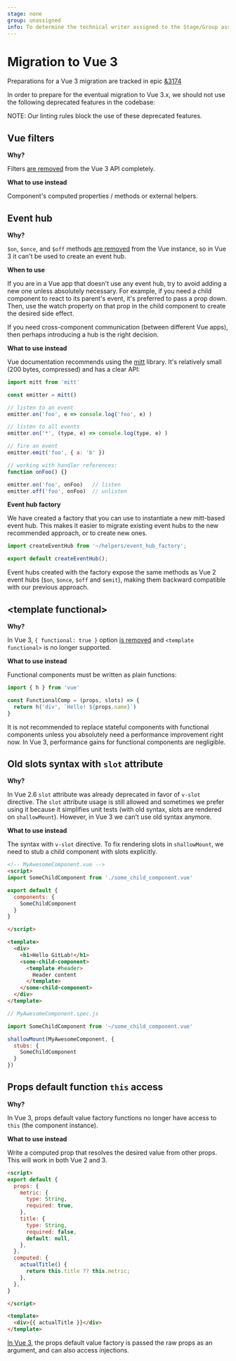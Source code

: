 ```yaml
---
stage: none
group: unassigned
info: To determine the technical writer assigned to the Stage/Group associated with this page, see https://about.gitlab.com/handbook/engineering/ux/technical-writing/#assignments
---
```


# Migration to Vue 3

Preparations for a Vue 3 migration are tracked in epic [&3174](https://gitlab.com/groups/gitlab-org/-/epics/3174)

In order to prepare for the eventual migration to Vue 3.x, we should not use the following deprecated features in the codebase:

NOTE:
Our linting rules block the use of these deprecated features.

## Vue filters

**Why?**

Filters [are removed](https://github.com/vuejs/rfcs/blob/master/active-rfcs/0015-remove-filters.md) from the Vue 3 API completely.

**What to use instead**

Component's computed properties / methods or external helpers.

## Event hub

**Why?**

`$on`, `$once`, and `$off` methods [are removed](https://github.com/vuejs/rfcs/blob/master/active-rfcs/0020-events-api-change.md) from the Vue instance, so in Vue 3 it can't be used to create an event hub.

**When to use**

If you are in a Vue app that doesn't use any event hub, try to avoid adding a new one unless absolutely necessary. For example, if you need a child component to react to its parent's event, it's preferred to pass a prop down. Then, use the watch property on that prop in the child component to create the desired side effect.

If you need cross-component communication (between different Vue apps), then perhaps introducing a hub is the right decision.

**What to use instead**

Vue documentation recommends using the [mitt](https://github.com/developit/mitt) library. It's relatively small (200 bytes, compressed) and has a clear API:

```javascript
import mitt from 'mitt'

const emitter = mitt()

// listen to an event
emitter.on('foo', e => console.log('foo', e) )

// listen to all events
emitter.on('*', (type, e) => console.log(type, e) )

// fire an event
emitter.emit('foo', { a: 'b' })

// working with handler references:
function onFoo() {}

emitter.on('foo', onFoo)   // listen
emitter.off('foo', onFoo)  // unlisten
```

**Event hub factory**

We have created a factory that you can use to instantiate a new mitt-based event hub.
This makes it easier to migrate existing event hubs to the new recommended approach, or
to create new ones.

```javascript
import createEventHub from '~/helpers/event_hub_factory';

export default createEventHub();
```

Event hubs created with the factory expose the same methods as Vue 2 event hubs (`$on`, `$once`, `$off` and
`$emit`), making them backward compatible with our previous approach.

## \<template functional>

**Why?**

In Vue 3, `{ functional: true }` option [is removed](https://github.com/vuejs/rfcs/blob/functional-async-api-change/active-rfcs/0007-functional-async-api-change.md) and `<template functional>` is no longer supported.

**What to use instead**

Functional components must be written as plain functions:

```javascript
import { h } from 'vue'

const FunctionalComp = (props, slots) => {
  return h('div', `Hello! ${props.name}`)
}
```

It is not recommended to replace stateful components with functional components unless you absolutely need a performance improvement right now. In Vue 3, performance gains for functional components are negligible.

## Old slots syntax with `slot` attribute

**Why?**

In Vue 2.6 `slot` attribute was already deprecated in favor of `v-slot` directive. The `slot` attribute usage is still allowed and sometimes we prefer using it because it simplifies unit tests (with old syntax, slots are rendered on `shallowMount`). However, in Vue 3 we can't use old syntax anymore.

**What to use instead**

The syntax with `v-slot` directive. To fix rendering slots in `shallowMount`, we need to stub a child component with slots explicitly.

```html
<!-- MyAwesomeComponent.vue -->
<script>
import SomeChildComponent from './some_child_component.vue'

export default {
  components: {
    SomeChildComponent
  }
}

</script>

<template>
  <div>
    <h1>Hello GitLab!</h1>
    <some-child-component>
      <template #header>
        Header content
      </template>
    </some-child-component>
  </div>
</template>
```

```javascript
// MyAwesomeComponent.spec.js

import SomeChildComponent from '~/some_child_component.vue'

shallowMount(MyAwesomeComponent, {
  stubs: {
    SomeChildComponent
  }
})
```

## Props default function `this` access

**Why?**

In Vue 3, props default value factory functions no longer have access to `this`
(the component instance).

**What to use instead**

Write a computed prop that resolves the desired value from other props. This
will work in both Vue 2 and 3.

```html
<script>
export default {
  props: {
    metric: {
      type: String,
      required: true,
    },
    title: {
      type: String,
      required: false,
      default: null,
    },
  },
  computed: {
    actualTitle() {
      return this.title ?? this.metric;
    },
  },
}

</script>

<template>
  <div>{{ actualTitle }}</div>
</template>
```

[In Vue 3](https://v3.vuejs.org/guide/migration/props-default-this.html#props-default-function-this-access),
the props default value factory is passed the raw props as an argument, and can
also access injections.

